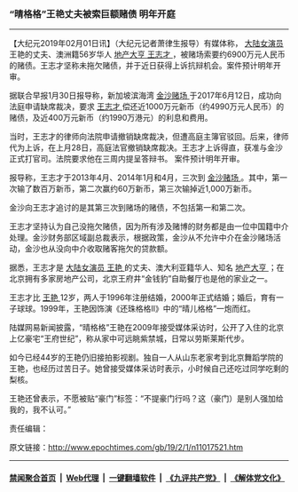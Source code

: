 ### “晴格格”王艳丈夫被索巨额赌债 明年开庭
------------------------

<p>
 【大纪元2019年02月01日讯】（大纪元记者萧律生报导）有媒体称，
 <a href="http://www.epochtimes.com/gb/tag/%E5%A4%A7%E9%99%86%E5%A5%B3%E6%BC%94%E5%91%98.html">
  大陆女演员
 </a>
 王艳的丈夫、澳洲籍56岁华人
 <a href="http://www.epochtimes.com/gb/tag/%E5%9C%B0%E4%BA%A7%E5%A4%A7%E4%BA%A8.html">
  地产大亨
 </a>
 <a href="http://www.epochtimes.com/gb/tag/%E7%8E%8B%E5%BF%97%E6%89%8D.html">
  王志才
 </a>
 ，被赌场索要约6900万元人民币的赌债。王志才坚称未拖欠赌债，并于近日获得上诉抗辩机会。案件预计明年开审。
</p>
<p>
 据联合早报1月30日报导称，新加坡滨海湾
 <a href="http://www.epochtimes.com/gb/tag/%E9%87%91%E6%B2%99%E8%B5%8C%E5%9C%BA.html">
  金沙赌场
 </a>
 于2017年6月12日，成功向法庭申请缺席裁决，要求
 <a href="http://www.epochtimes.com/gb/tag/%E7%8E%8B%E5%BF%97%E6%89%8D.html">
  王志才
 </a>
 偿还近1000万元新币（约4990万元人民币）的赌债，及近400万元新币（约1990万港元）的利息和费用。
</p>
<p>
 当时，王志才的律师向法院申请撤销缺席裁决，但遭高庭主簿官驳回。后来，律师代为上诉，在上月28日，高庭法官撤销缺席裁决。王志才上诉得直，获准与金沙正式打官司。法院要求他在三周内提呈答辩书。 案件预计明年开审。
</p>
<p>
 报导称，王志才于2013年4月、2014年1月和4月，三次到
 <a href="http://www.epochtimes.com/gb/tag/%E9%87%91%E6%B2%99%E8%B5%8C%E5%9C%BA.html">
  金沙赌场
 </a>
 。其中，第一次输了数百万新币，第二次赢约60万新币，第三次输掉近1,000万新币。
</p>
<p>
 金沙向王志才追讨的是其第三次到赌场的赌债，不包括第一和第二次。
</p>
<p>
 王志才坚持认为自己没拖欠赌债，因为所有涉及赌博的财务都是由一位中国籍中介处理。金沙财务部区域副总裁表示，根据政策，金沙从不允许中介在金沙赌场活动，金沙也从没向中介收取赌客拖欠的贷款额。
</p>
<p>
 据悉，王志才是
 <a href="http://www.epochtimes.com/gb/tag/%E5%A4%A7%E9%99%86%E5%A5%B3%E6%BC%94%E5%91%98.html">
  大陆女演员
 </a>
 <a href="http://www.epochtimes.com/gb/tag/%E7%8E%8B%E8%89%B3.html">
  王艳
 </a>
 的丈夫、澳大利亚籍华人、知名
 <a href="http://www.epochtimes.com/gb/tag/%E5%9C%B0%E4%BA%A7%E5%A4%A7%E4%BA%A8.html">
  地产大亨
 </a>
 ；在北京拥有多家房地产公司，北京王府井“金钱豹”自助餐厅也是他的家业之一。
</p>
<p>
 王志才比
 <a href="http://www.epochtimes.com/gb/tag/%E7%8E%8B%E8%89%B3.html">
  王艳
 </a>
 12岁，两人于1996年注册结婚，2000年正式结婚；婚后，育有一子球球。1999年，王艳因饰演《还珠格格II》中的“晴儿格格”一炮而红。
</p>
<p>
 陆媒网易新闻披露，“晴格格”王艳在2009年接受媒体采访时，公开了入住的北京上亿豪宅“王府世纪”，称从家中可远眺紫禁城，日常以劳斯莱斯代步。
</p>
<p>
 如今已经44岁的王艳仍旧接拍影视剧。独自一人从山东老家考到北京舞蹈学院的王艳，也经历过苦日子。她曾接受媒体采访时表示，小时候自己还吃过同学吃剩的梨核。
</p>
<p>
 王艳还曾表示，不愿被贴“豪门”标签：“不提豪门行吗？这（豪门）是别人强加给我的，我不认可。”
</p>
<div id="urgentNews">
 责任编辑：
</div>

原文链接：http://www.epochtimes.com/gb/19/2/1/n11017521.htm


------------------------
#### [禁闻聚合首页](https://github.com/gfw-breaker/banned-news/blob/master/README.md) &nbsp;|&nbsp; [Web代理](https://github.com/gfw-breaker/open-proxy/blob/master/README.md) &nbsp;|&nbsp; [一键翻墙软件](https://github.com/gfw-breaker/nogfw/blob/master/README.md) &nbsp;|&nbsp; [《九评共产党》](https://github.com/gfw-breaker/9ping.md/blob/master/README.md#九评之一评共产党是什么) &nbsp;|&nbsp; [《解体党文化》](https://github.com/gfw-breaker/jtdwh.md/blob/master/README.md#绪论)